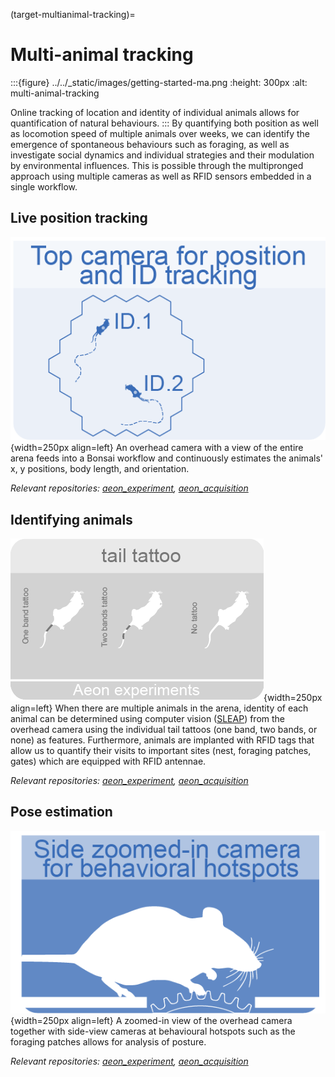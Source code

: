 (target-multianimal-tracking)=
# Multi-animal tracking

:::{figure} ../../_static/images/getting-started-ma.png
:height: 300px
:alt: multi-animal-tracking

Online tracking of location and identity of individual animals allows for quantification of natural behaviours.
:::
By quantifying both position as well as locomotion speed of multiple animals over weeks, we can identify the emergence of spontaneous behaviours such as foraging, as well as investigate social dynamics and individual strategies and their modulation by environmental influences.
This is possible through the multipronged approach using multiple cameras as well as RFID sensors embedded in a single workflow.

## Live position tracking
![live-position-tracking](../../_static/images/ma-live-position-tracking.png){width=250px align=left}
An overhead camera with a view of the entire arena feeds into a Bonsai workflow and
continuously estimates the animals' x, y positions, body length, and orientation.

*Relevant repositories: [aeon_experiment](aeon-experiments-github:), [aeon_acquisition](aeon-acquisition-github:)*

## Identifying animals
![identifying-animals](../../_static/images/ma-identifying-animals.png){width=250px align=left}
When there are multiple animals in the arena, identity of each animal can be
determined using computer vision ([SLEAP](https://sleap.ai/)) from the overhead camera using the individual tail tattoos (one
band, two bands, or none) as features. Furthermore, animals are implanted with RFID tags that
allow us to quantify their visits to important sites (nest, foraging patches, gates) which are equipped with RFID antennae. 

*Relevant repositories: [aeon_experiment](aeon-experiments-github:), [aeon_acquisition](aeon-acquisition-github:)*

## Pose estimation
![pose-estimation](../../_static/images/ma-pose-estimation.png){width=250px align=left}
A zoomed-in view of the overhead camera together with side-view cameras at
behavioural hotspots such as the foraging patches allows for analysis of posture.

*Relevant repositories: [aeon_experiment](aeon-experiments-github:), [aeon_acquisition](aeon-acquisition-github:)*

